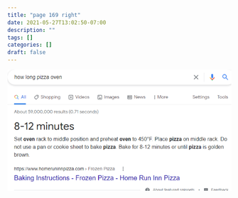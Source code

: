 ```yaml
---
title: "page 169 right"
date: 2021-05-27T13:02:50-07:00
description: ""
tags: []
categories: []
draft: false
---
```

![pizza](./E1sTpHIVgAEBW4z.png "pizza time")

